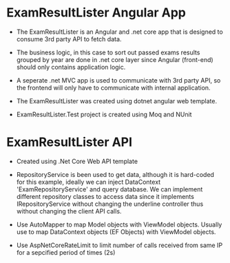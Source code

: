 # ExamResultLister Angular App
- The ExamResultLister is an Angular and .net core app that is designed
to consume 3rd party API to fetch data.

- The business logic, in this case to sort out passed exams results grouped by 
year are done in .net core layer since Angular (front-end) should 
only contains application logic.

- A seperate .net MVC app is used to communicate with 3rd party API, so 
the frontend will only have to communicate with internal application.

- The ExamResultLister was created using dotnet angular web template.

- ExamResultLister.Test project is created using Moq and NUnit


# ExamResultLister API
- Created using .Net Core Web API template

- RepositoryService is been used to get data, although it is hard-coded for this example, ideally
we can inject DataContext 'ExamRepositoryService' and query database. We can implement different 
repository classes to access data since it implements IRepositoryService without 
changing the underline controller thus without changing the client API calls.

- Use AutoMapper to map Model objects with ViewModel objects. Usually use to map DataContext objects (EF Objects) 
with ViewModel objects.

- Use AspNetCoreRateLimit to limit number of calls received from same IP for a sepcified period of times (2s)